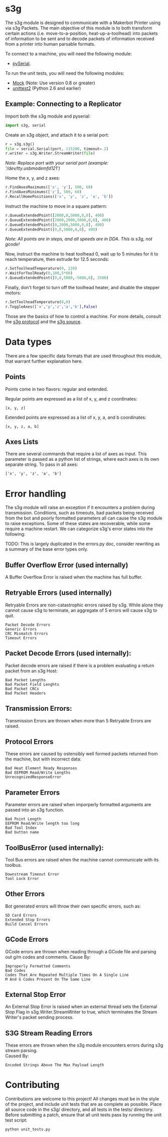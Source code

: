 # s3g

The s3g module is designed to communicate with a Makerbot Printer using via s3g Packets.  The main objective of this module is to both transform certain actions (i.e. move-to-a-position, heat-up-a-toolhead) into packets of information to be sent and to decode packets of information received from a printer into human parsable formats.  

To connect to a machine, you will need the following module:

* [pySerial](http://pypi.python.org/pypi/pyserial).

To run the unit tests, you will need the following modules:

* [Mock](http://pypi.python.org/pypi/mock) (Note: Use version 0.8 or greater)
* [unittest2](http://pypi.python.org/pypi/unittest2) (Python 2.6 and earlier)

## Example: Connecting to a Replicator
Import both the s3g module and pyserial:

```python
import s3g, serial
```

Create an s3g object, and attach it to a serial port:

```python
r = s3g.s3g()
file = serial.Serial(port, 115200, timeout=.2)
r.writer = s3g.Writer.StreamWriter(file)
```

_Note: Replace port with your serial port (example: '/dev/tty.usbmodemfd121')_

Home the x, y, and z axes:

```python
r.FindAxesMaximums(['x', 'y'], 500, 60)
r.FindAxesMinimums(['z'], 500, 60)
r.RecallHomePositions(['x', 'y', 'z', 'a', 'b'])
```

Instruct the machine to move in a square pattern:

```python
r.QueueExtendedPoint([2000,0,5000,0,0], 400)
r.QueueExtendedPoint([2000,2000,5000,0,0], 400)
r.QueueExtendedPoint([0,2000,5000,0,0], 400)
r.QueueExtendedPoint([0,0,5000,0,0], 400)
```

_Note: All points are in steps, and all speeds are in DDA. This is s3g, not gcode!_

Now, instruct the machine to heat toolhead 0, wait up to 5 minutes for it to reach temperature, then extrude for 12.5 seconds:

```python
r.SetToolheadTemperature(0, 220)
r.WaitForToolReady(0,100,5*60)
r.QueueExtendedPoint([0,0,5000,-5000,0], 2500)
```

Finally, don't forget to turn off the toolhead heater, and disable the stepper motors:

```python
r.SetToolheadTemperature(0,0)
r.ToggleAxes(['x','y','z','a','b'],False)
```

Those are the basics of how to control a machine. For more details, consult the [s3g protocol](https://github.com/makerbot/s3g/blob/master/doc/s3g_protocol.markdown) and the [s3g source](https://github.com/makerbot/s3g/blob/master/s3g/s3g.py).

# Data types
There are a few specific data formats that are used throughout this module, that warrant further explanation here.

## Points
Points come in two flavors: regular and extended.

Regular points are expressed as a list of x, y, and z coordinates:

    [x, y, z]

Extended points are expressed as a list of x, y, a, and b coordinates:

    [x, y, z, a, b]

## Axes Lists
There are several commands that require a list of axes as input.  This parameter is passed as a python list of strings, where each axes is its own separate string.  To pass in all axes:

    ['x', 'y', 'z', 'a', 'b']

# Error handling
The s3g module will raise an exception if it encounters a problem during transmission. Conditions, such as timeouts, bad packets being received from the bot and poorly formatted parameters all can cause the s3g module to raise exceptions.  Some of these states are recoverable, while some require a machine restart.  We can categorize s3g's error states into the following:

TODO: This is largely duplicated in the errors.py doc, consider rewriting as a summary of the base error types only.

## Buffer Overflow Error (used internally)
A Buffer Overflow Error is raised when the machine has full buffer.

## Retryable Errors (used internally)
Retryable Errors are non-catastrophic errors raised by s3g.  While alone they cannot cause s3g to terminate, an aggregate of 5 errors will cause s3g to quit.

    Packet Decode Errors
    Generic Errors
    CRC Mismatch Errors
    Timeout Errors

## Packet Decode Errors (used internally):
Packet decode errors are raised if there is a problem evaluating a return packet from an s3g Host:

    Bad Packet Lengths
    Bad Packet Field Lenghts
    Bad Packet CRCs
    Bad Packet Headers

## Transmission Errors:
Transmission Errors are thrown when more than 5 Retryable Errors are raised.

## Protocol Errors
These errors are caused by ostensibly well formed packets returned from the machine, but with incorrect data:

    Bad Heat Element Ready Responses
    Bad EEPROM Read/Write Lengths
    UnrecognizedResponseError

## Parameter Errors
Parameter errors are raised when imporperly formatted arguments are passed into an s3g function.

    Bad Point Length
    EEPROM Read/Write length too long
    Bad Tool Index
    Bad button name

## ToolBusError (used internally):
Tool Bus errors are raised when the machine cannot communicate with its toolbus.

    Downstream Timeout Error
    Tool Lock Error

## Other Errors
Bot generated errors will throw their own specific errors, such as:

    SD Card Errors
    Extended Stop Errors
    Build Cancel Errors

## GCode Errors
GCode errors are thrown when reading through a GCode file and parsing out g/m codes and comments.
Cause By:

    Improperly Formatted Comments
    Bad Codes
    Codes That Are Repeated Multiple Times On A Single Line
    M And G Codes Present On The Same Line
   
## External Stop Error
An External Stop Error is raised when an external thread sets the External Stop Flag in s3g.Writer.StreamWriter to true, which terminates the Stream Writer's packet sending process.
 
## S3G Stream Reading Errors
These errors are thrown when the s3g module encounters errors during s3g stream parsing.  
Caused By:

    Encoded Strings Above The Max Payload Length


# Contributing
Contributions are welcome to this project! All changes must be in the style of the project, and include unit tests that are as complete as possible. Place all source code in the s3g/ directory, and all tests in the tests/ directory. Before submitting a patch, ensure that all unit tests pass by running the unit test script:

```python
python unit_tests.py
```
